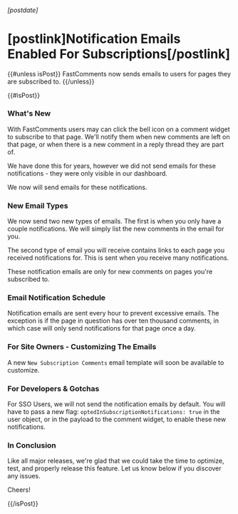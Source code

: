 ###### [postdate]
# [postlink]Notification Emails Enabled For Subscriptions[/postlink]

{{#unless isPost}}
FastComments now sends emails to users for pages they are subscribed to.
{{/unless}}

{{#isPost}}

### What's New

With FastComments users may can click the bell icon on a comment widget to subscribe to that page. We'll notify them
when new comments are left on that page, or when there is a new comment in a reply thread they are part of.

We have done this for years, however we did not send emails for these notifications - they were only visible in our dashboard.

We now will send emails for these notifications.

### New Email Types

We now send two new types of emails. The first is when you only have a couple notifications. We will simply list
the new comments in the email for you.

The second type of email you will receive contains links to each page you received notifications for. This is sent
when you receive many notifications.

These notification emails are only for new comments on pages you're subscribed to.

### Email Notification Schedule

Notification emails are sent every hour to prevent excessive emails. The exception is if the page in question has over ten thousand
comments, in which case will only send notifications for that page once a day.

### For Site Owners - Customizing The Emails

A new `New Subscription Comments` email template will soon be available to customize.

### For Developers & Gotchas

For SSO Users, we will not send the notification emails by default. You will have to pass a new flag: `optedInSubscriptionNotifications: true` in the user object, or
in the payload to the comment widget, to enable these new notifications.

### In Conclusion

Like all major releases, we're glad that we could take the time to optimize, test, and properly release this feature. Let us know
below if you discover any issues.

Cheers!

{{/isPost}}
